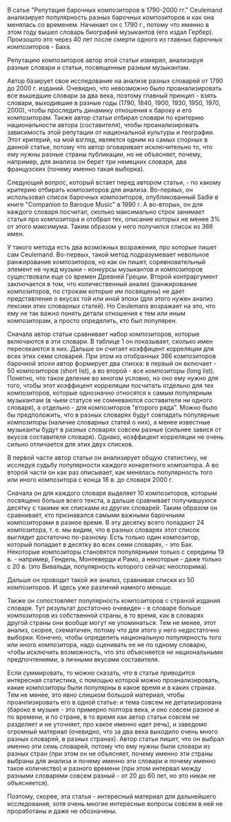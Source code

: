 В сатье "Репутация барочных композиторов в 1790-2000 гг." Ceulemand анализирует популярность разных барочных композиторов и как она менялась со временем. Начинает он с 1790 г., потому что именно в этом году вышел словарь биографий музыкантов (его издал Гербер). Произошло это через 40 лет после смерти одного из главных барочных композиторов - Баха.

Репутацию композиторов автор этой статьи измерял, анализируя разные словари и статьи, посвященные разным музыкантам.

Автор базирует свое исследование на анализе разных словарей от 1790 до 2000 г. изданий. Очевидно, что невозможно было проанализировать все вышедшие словари за два века, поэтому главный принцип - взять словари, выходившие в разные годы (1790, 1840, 1900, 1930, 1950, 1970, 2000), чтобы проследить динамику отношения к бароку и его композиторам. Также автор статьи отбирал словари по критерию национальности автора (составителя), чтобы проанализировать зависимость этой репутации от национальной культуры и географии. Этот критерий, на мой взгляд, является одним из самых спорных в данной статье, потому что автор оговаривает исключительно то, что ему нужны разные страны публикации, но не объясняет, почему, например, для анализа он берет три немецких словаря, два французских (почему именно такая выборка).  

Следующий вопрос, который встает перед автором статьи, - по какому критерию отбирать композиторов для анализа. Во-первых, он использовал список барочных композиторов, опубликованный Sadie в книге "Companion to Baroque Music" в 1990 г. А во-вторых, он для каждого словаря посчитал, сколько максимально строк занимает статья про композитора и отобрал тех, описание которых не менее 3% от этого максимума. Таким образом у него получился список из 366 имен. 

У такого метода есть два возможных возражения, про которые пишет сам Ceulemand. Во-первых, такой метод подразумевает невольное ранжирование композиторов, но как он пишет, соревновательный элемент не чужд музыки - конкурсы музыкантов и композиторов существовали еще со времен Древней Греции. Второй контраргумент заключается в том, что количественный анализ (ранжирование композиторов, по строкам которые им посвящены) не дает представление о вкусах той или иной эпохи (для этого нужен анализ лексики этих словарных статей). Но Ceulemans возражает на это, что ему не так важно понять детали отношения к тем или иным композиторам, а просто определить, кто был популярен. 

Сначала автор статьи сравнивает набор композиторов, которые включаются в эти словари. В таблице 1 он показывает, сколько имен пересекаются в них. Дальше он считает коэффицент корреляции для всех этих семи словарей. При этом из отобранных 366 композиторов барочной эпохи автор формирует два списка: в первый он включает - 50 композиторов (short list), а во второй - все композиторы (long list). Понятно, что такое деление во многом условно, но оно ему нужно для того, чтобы этот коэффицент корреляции посчитать отдельно для тех композиторов, которые однозначно относятся к самым популярным музыкантам (в чьем статусе не сомневаются составители ни одного словаря), а отдельно - для композиторов "второго ряда". Можно было бы предположить, что в разных словарях будут совпадать популярные композиторы (наличие словарных статей о них), а менее известные музыканты будут в разных словарях совсем разные (сильнее завися от вкусов составителя словаря). Однако, коэффицент корреляции не очень сильно отличается для этих двух списков.

В первой части автор статьи он анализирует общую статистику, не исследуя судьбу популярности каждого конкретного компзитора. А во второй части он как раз описывает, как менялась популярность того или иного композитора с конца 18 в. до словаря 2000 г. 

Сначала он для каждого словаря выделяет 10 композиторов, которым посвящено больше всего текста, а дальше сравнивает получившуюся десятку с такими же списками из других словарей. Таким образом он сравнивает, кто признавался самыми важными барочными композиторами в разное время. В эту десятку всего попадают 24 композитора, т. е. мы видим, что в разных словарях этот список выглядит достаточно по-разному. Есть только один композитор, который попадает в десятку во всех семи словарях, - это Бах. Некоторые композиторы становятся популярными только с середины 19 в. - например, Гендель, Монтеверди и Рамо, а некоторые - даже только с 20 в. (это Вивальди, популярность которого сейчас неоспорима). 

Дальше он проводит такой же анализ, сравнивая списки из 50 композиторов. И здесь уже различий намного меньше.

Также он сопостовляет популярность композиторов с страной издания словаря. Тут результат достаточно очевиден - в словаре больше композиторов из собственной страны, в то время, как в словарях другой страны они вообще могут не упоминаться. Тем не менее, этот анализ, скорее, схематичен, потому что для этого у него недостаточно выборки. Конечно, чтобы определить национальную популярность того или иного композитора, надо оценивать ее не по одному словарю, чтобы исключить возможность, что это объясняется не национальными предпочтениями, а личными вкусами составителя. 

Если суммировать, то можно сказать, что в статье приводится интересная статистика, с помощью которой можно проанализировать, какие композиторы были популярны в какое время и в каких странах. Тем не менее, это явно слишком большой материал, чтобы проанлизировать его в одной статье: и тема совсем не детализирована (бароко в музыке - это примерно полтора века, и оно совсем разное и по времени, и по стране, в то время как автор статьи совсем не разделяет и не уточняет, про какое именно идет речь), и заведомо огромный материал (очевидно, что за два века выходило очень много разных словарей, в разных странах). Автор статьи пишет, что он выбрал именно эти семь словарей, потому что ему нужны были словари из разных стран (при этом он не объясняет, почему именно эти страны выбраны для анализа и почему именно эти словари и почему именно такое количество) и разного времени (при этом интервал между разными словарями совсем разный - от 20 до 60 лет, но это никак не объясняется).

Поэтому, скорее, эта статья - интересный материал для дальнейшего исследования, хотя очень многие интересные вопросы совсем в ней не проработаны и даже не обозначены.
